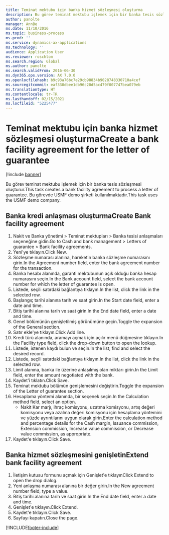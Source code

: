 ```yaml
---
title: Teminat mektubu için banka hizmet sözleşmesi oluşturma
description: Bu görev teminat mektubu işlemek için bir banka tesis sözleşmesi oluşturur.
author: panolte
manager: AnnBe
ms.date: 11/10/2016
ms.topic: business-process
ms.prod: ''
ms.service: dynamics-ax-applications
ms.technology: ''
audience: Application User
ms.reviewer: roschlom
ms.search.region: Global
ms.author: panolte
ms.search.validFrom: 2016-06-30
ms.dyn365.ops.version: AX 7.0.0
ms.openlocfilehash: b9c93a76bc7e29cb98834b9028748330710a4cef
ms.sourcegitcommit: eaf330dbee1db96c20d5ac479f007747bea079eb
ms.translationtype: HT
ms.contentlocale: tr-TR
ms.lasthandoff: 02/15/2021
ms.locfileid: "5225477"
---
```

# <a name="create-a-bank-facility-agreement-for-the-letter-of-guarantee"></a><span data-ttu-id="d45d0-103">Teminat mektubu için banka hizmet sözleşmesi oluşturma</span><span class="sxs-lookup"><span data-stu-id="d45d0-103">Create a bank facility agreement for the letter of guarantee</span></span>

[!include [banner](../../includes/banner.md)]

<span data-ttu-id="d45d0-104">Bu görev teminat mektubu işlemek için bir banka tesis sözleşmesi oluşturur.</span><span class="sxs-lookup"><span data-stu-id="d45d0-104">This task creates a bank facility agreement to process a letter of guarantee.</span></span> <span data-ttu-id="d45d0-105">Bu görevde USMF demo şirketi kullanılmaktadır.</span><span class="sxs-lookup"><span data-stu-id="d45d0-105">This task uses the USMF demo company.</span></span> 


## <a name="create-bank-facility-agreement"></a><span data-ttu-id="d45d0-106">Banka kredi anlaşması oluşturma</span><span class="sxs-lookup"><span data-stu-id="d45d0-106">Create Bank facility agreement</span></span>
1. <span data-ttu-id="d45d0-107">Nakit ve Banka yönetimi > Teminat mektupları > Banka tesisi anlaşmaları seçeneğine gidin.</span><span class="sxs-lookup"><span data-stu-id="d45d0-107">Go to Cash and bank management > Letters of guarantee > Bank facility agreements.</span></span>
2. <span data-ttu-id="d45d0-108">Yeni'ye tıklayın.</span><span class="sxs-lookup"><span data-stu-id="d45d0-108">Click New.</span></span>
3. <span data-ttu-id="d45d0-109">Sözleşme numarası alanına, hareketin banka sözleşme numarasını girin.</span><span class="sxs-lookup"><span data-stu-id="d45d0-109">In the Agreement number field, enter the bank agreement number for the transaction.</span></span>
4. <span data-ttu-id="d45d0-110">Banka hesabı alanında, garanti mektubunun açık olduğu banka hesap numarasını seçin.</span><span class="sxs-lookup"><span data-stu-id="d45d0-110">In the Bank account field, select the bank account number for which the letter of guarantee is open.</span></span> 
5. <span data-ttu-id="d45d0-111">Listede, seçili satırdaki bağlantıya tıklayın.</span><span class="sxs-lookup"><span data-stu-id="d45d0-111">In the list, click the link in the selected row.</span></span>
6. <span data-ttu-id="d45d0-112">Başlangıç tarihi alanına tarih ve saat girin.</span><span class="sxs-lookup"><span data-stu-id="d45d0-112">In the Start date field, enter a date and time.</span></span>
7. <span data-ttu-id="d45d0-113">Bitiş tarihi alanına tarih ve saat girin.</span><span class="sxs-lookup"><span data-stu-id="d45d0-113">In the End date field, enter a date and time.</span></span>
8. <span data-ttu-id="d45d0-114">Genel bölümünün genişletilmiş görünümüne geçin.</span><span class="sxs-lookup"><span data-stu-id="d45d0-114">Toggle the expansion of the General section.</span></span>
9. <span data-ttu-id="d45d0-115">Satır ekle'ye tıklayın.</span><span class="sxs-lookup"><span data-stu-id="d45d0-115">Click Add line.</span></span>
10. <span data-ttu-id="d45d0-116">Kredi türü alanında, aramayı açmak için açılır menü düğmesine tıklayın.</span><span class="sxs-lookup"><span data-stu-id="d45d0-116">In the Facility type field, click the drop-down button to open the lookup.</span></span>
11. <span data-ttu-id="d45d0-117">Listede, istenen kaydı bulun ve seçin.</span><span class="sxs-lookup"><span data-stu-id="d45d0-117">In the list, find and select the desired record.</span></span>
12. <span data-ttu-id="d45d0-118">Listede, seçili satırdaki bağlantıya tıklayın.</span><span class="sxs-lookup"><span data-stu-id="d45d0-118">In the list, click the link in the selected row.</span></span>
13. <span data-ttu-id="d45d0-119">Limit alanına, banka ile üzerine anlaşılmış olan miktarı girin.</span><span class="sxs-lookup"><span data-stu-id="d45d0-119">In the Limit field, enter the amount negotiated with the bank.</span></span>
14. <span data-ttu-id="d45d0-120">Kaydet'i tıklatın.</span><span class="sxs-lookup"><span data-stu-id="d45d0-120">Click Save.</span></span>
15. <span data-ttu-id="d45d0-121">Teminat mektubu bölümün genişlemesini değiştirin.</span><span class="sxs-lookup"><span data-stu-id="d45d0-121">Toggle the expansion of the Letter of guarantee section.</span></span>
16. <span data-ttu-id="d45d0-122">Hesaplama yöntemi alanında, bir seçenek seçin.</span><span class="sxs-lookup"><span data-stu-id="d45d0-122">In the Calculation method field, select an option.</span></span>
    * <span data-ttu-id="d45d0-123">Nakit Kar marjı, ihraç komisyonu, uzatma komisyonu, artış değeri komisyonu veya azalma değeri komisyonu için hesaplama yöntemini ve yüzde ayrıntılarını uygun olarak girin.</span><span class="sxs-lookup"><span data-stu-id="d45d0-123">Enter the calculation method and percentage details for the Cash margin, Issuance commission, Extension commission, Increase value commission, or Decrease value commission, as appropriate.</span></span>   
17. <span data-ttu-id="d45d0-124">Kaydet'e tıklayın.</span><span class="sxs-lookup"><span data-stu-id="d45d0-124">Click Save.</span></span>

## <a name="extend-bank-facility-agreement"></a><span data-ttu-id="d45d0-125">Banka hizmet sözleşmesini genişletin</span><span class="sxs-lookup"><span data-stu-id="d45d0-125">Extend bank facility agreement</span></span>
1. <span data-ttu-id="d45d0-126">İletişim kutusu formunu açmak için Genişlet'e tıklayın</span><span class="sxs-lookup"><span data-stu-id="d45d0-126">Click Extend to open the drop dialog.</span></span>
2. <span data-ttu-id="d45d0-127">Yeni anlaşma numarası alanına bir değer girin.</span><span class="sxs-lookup"><span data-stu-id="d45d0-127">In the New agreement number field, type a value.</span></span>
3. <span data-ttu-id="d45d0-128">Bitiş tarihi alanına tarih ve saat girin.</span><span class="sxs-lookup"><span data-stu-id="d45d0-128">In the End date field, enter a date and time.</span></span>
4. <span data-ttu-id="d45d0-129">Genişlet'e tıklayın.</span><span class="sxs-lookup"><span data-stu-id="d45d0-129">Click Extend.</span></span>
5. <span data-ttu-id="d45d0-130">Kaydet'e tıklayın.</span><span class="sxs-lookup"><span data-stu-id="d45d0-130">Click Save.</span></span>
6. <span data-ttu-id="d45d0-131">Sayfayı kapatın.</span><span class="sxs-lookup"><span data-stu-id="d45d0-131">Close the page.</span></span>



[!INCLUDE[footer-include](../../../includes/footer-banner.md)]